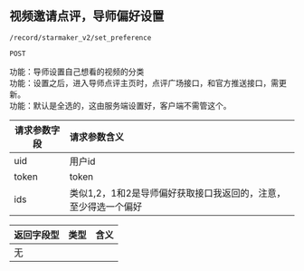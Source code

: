 
## 视频邀请点评，导师偏好设置

~~~
/record/starmaker_v2/set_preference
~~~
~~~
POST
~~~


功能：导师设置自己想看的视频的分类  
功能：设置之后，进入导师点评主页时，点评广场接口，和官方推送接口，需更新。  
功能：默认是全选的，这由服务端设置好，客户端不需管这个。  

| 请求参数字段        | 请求参数含义  |
| -------- |:------|
|uid  |  用户id|
|token  |  token|
|ids  |  类似1,2，1和2是导师偏好获取接口我返回的，注意，至少得选一个偏好|



|返回字段型 |类型 | 含义 |
| -------- |:------|:------|
|   无   |  |  |




